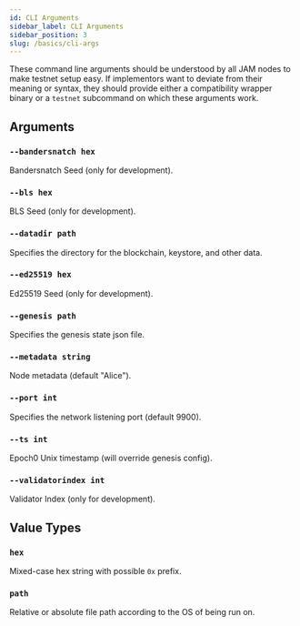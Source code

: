 ```yaml
---
id: CLI Arguments
sidebar_label: CLI Arguments
sidebar_position: 3
slug: /basics/cli-args
---
```


These command line arguments should be understood by all JAM nodes to make testnet setup easy. If implementors want to deviate from their meaning or syntax, they should provide either a compatibility wrapper binary or a `testnet` subcommand on which these arguments work.

## Arguments

### `--bandersnatch hex`

Bandersnatch Seed (only for development).

### `--bls hex`

BLS Seed (only for development).

### `--datadir path`

Specifies the directory for the blockchain, keystore, and other data.

### `--ed25519 hex`

Ed25519 Seed (only for development).

### `--genesis path`

Specifies the genesis state json file.

### `--metadata string`

Node metadata (default "Alice").

### `--port int`

Specifies the network listening port (default 9900).

### `--ts int`

Epoch0 Unix timestamp (will override genesis config).

### `--validatorindex int`

Validator Index (only for development).

## Value Types

### `hex`
	
Mixed-case hex string with possible `0x` prefix.

### `path`
	
Relative or absolute file path according to the OS of being run on.
